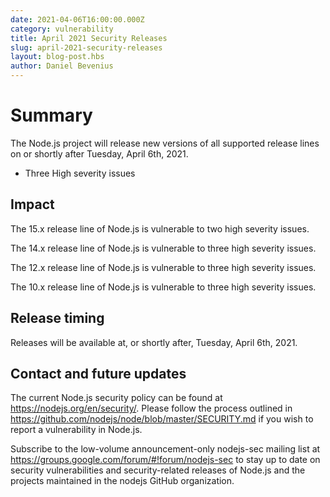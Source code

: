 ```yaml
---
date: 2021-04-06T16:00:00.000Z
category: vulnerability
title: April 2021 Security Releases
slug: april-2021-security-releases
layout: blog-post.hbs
author: Daniel Bevenius
---
```


# Summary

The Node.js project will release new versions of all supported release lines on or shortly after Tuesday, April 6th, 2021.

* Three High severity issues

## Impact

The 15.x release line of Node.js is vulnerable to two high severity issues.

The 14.x release line of Node.js is vulnerable to three high severity issues.

The 12.x release line of Node.js is vulnerable to three high severity issues.

The 10.x release line of Node.js is vulnerable to three high severity issues.

## Release timing

Releases will be available at, or shortly after, Tuesday, April 6th, 2021.

## Contact and future updates

The current Node.js security policy can be found at https://nodejs.org/en/security/. Please follow the process outlined in https://github.com/nodejs/node/blob/master/SECURITY.md if you wish to report a vulnerability in Node.js.

Subscribe to the low-volume announcement-only nodejs-sec mailing list at https://groups.google.com/forum/#!forum/nodejs-sec to stay up to date on security vulnerabilities and security-related releases of Node.js and the projects maintained in the nodejs GitHub organization.
